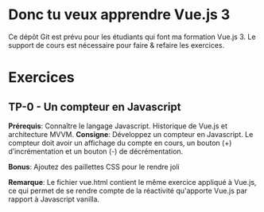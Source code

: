 # Donc tu veux apprendre Vue.js 3

Ce dépôt Git est prévu pour les étudiants qui font ma formation Vue.js 3. Le support de cours est nécessaire pour faire & refaire les exercices.

# Exercices

## TP-0 - Un compteur en Javascript

__Prérequis__: Connaître le langage Javascript. Historique de Vue.js et architecture MVVM.
__Consigne__:
Développez un compteur en Javascript. Le compteur doit avoir un affichage du compte en cours, un bouton (+) d’incrémentation et un bouton (-) de décrémentation.

__Bonus__: Ajoutez des paillettes CSS pour le rendre joli

__Remarque__: Le fichier vue.html contient le même exercice appliqué à Vue.js, ce qui permet de se rendre compte de la réactivité qu'apporte Vue.js par rapport à Javascript vanilla.
